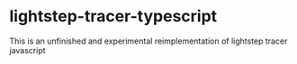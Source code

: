 # lightstep-tracer-typescript

This is an unfinished and experimental reimplementation of lightstep tracer javascript
